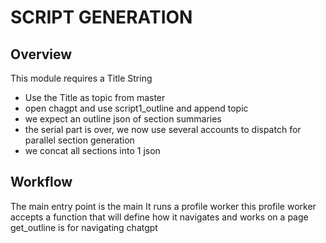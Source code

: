 # SCRIPT GENERATION

## Overview

This module requires a Title String

* Use the Title as topic from master
* open chagpt and use script1_outline and append topic
* we expect an outline json of section summaries
* the serial part is over, we now use several accounts to dispatch
    for parallel section generation
* we concat all sections into 1 json

## Workflow

The main entry point is the main
It runs a profile worker
this profile worker accepts a function that will
define how it navigates and works on a page
get_outline is for navigating chatgpt
